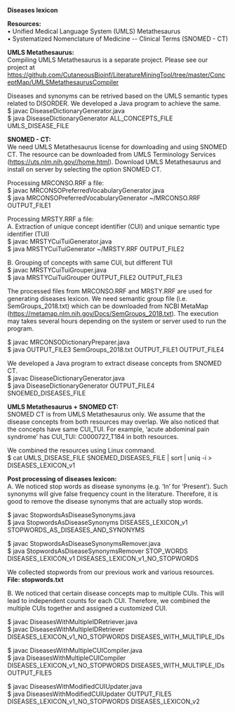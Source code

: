 **Diseases lexicon**

**Resources:**  
•	Unified Medical Language System (UMLS) Metathesaurus  
•	Systematized Nomenclature of Medicine -- Clinical Terms (SNOMED - CT)  

**UMLS Metathesaurus:**  
Compiling UMLS Metathesaurus is a separate project. Please see our project at https://github.com/CutaneousBioinf/LiteratureMiningTool/tree/master/ConceptMap/UMLSMetathesaurusCompiler   

Diseases and synonyms can be retrived based on the UMLS semantic types related to DISORDER. We developed a Java program to achieve the same.    
$ javac DiseaseDictionaryGenerator.java  
$ java DiseaseDictionaryGenerator ALL_CONCEPTS_FILE UMLS_DISEASE_FILE  
 
**SNOMED - CT:**  
We need UMLS Metathesaurus license for downloading and using SNOMED CT. The resource can be downloaded from UMLS Terminology Services (https://uts.nlm.nih.gov//home.html). Download UMLS Metathesaurus and install on server by selecting the option SNOMED CT.  

Processing MRCONSO.RRF a file:    
$ javac MRCONSOPreferredVocabularyGenerator.java  
$ java MRCONSOPreferredVocabularyGenerator ~/MRCONSO.RRF OUTPUT_FILE1 

Processing MRSTY.RRF a file:  
A. Extraction of unique concept identifier (CUI) and unique semantic type identifier (TUI)  
$ javac MRSTYCuiTuiGenerator.java  
$ java MRSTYCuiTuiGenerator ~/MRSTY.RRF OUTPUT_FILE2  

B. Grouping of concepts with same CUI, but different TUI  
$ javac MRSTYCuiTuiGrouper.java  
$ java MRSTYCuiTuiGrouper OUTPUT_FILE2 OUTPUT_FILE3  

The processed files from MRCONSO.RRF and MRSTY.RRF are used for generating diseases lexicon. We need semantic group file (i.e. SemGroups_2018.txt) which can be downloaded from NCBI MetaMap (https://metamap.nlm.nih.gov/Docs/SemGroups_2018.txt). The execution may takes several hours depending on the system or server used to run the program.  

$ javac MRCONSODictionaryPreparer.java  
$ java OUTPUT_FILE3 SemGroups_2018.txt OUTPUT_FILE1 OUTPUT_FILE4  

We developed a Java program to extract disease concepts from SNOMED CT.   
$ javac DiseaseDictionaryGenerator.java  
$ java DiseaseDictionaryGenerator OUTPUT_FILE4 SNOEMED_DISEASES_FILE   

**UMLS Metathesaurus + SNOMED CT:**  
SNOMED CT is from UMLS Metathesaurus only. We assume that the disease concepts from both resources may overlap. We also noticed that the concepts have same CUI_TUI. For example, ‘acute abdominal pain syndrome’ has CUI_TUI: C0000727_T184 in both resources.  

We combined the resources using Linux command.  
$ cat UMLS_DISEASE_FILE SNOEMED_DISEASES_FILE | sort | uniq -i > DISEASES_LEXICON_v1 

**Post processing of diseases lexicon:**  
A. We noticed stop words as disease synonyms (e.g. ‘In’ for ‘Present’). Such synonyms will give false frequency count in the literature. Therefore, it is good to remove the disease synonyms that are actually stop words.  

$ javac StopwordsAsDiseaseSynonyms.java  
$ java StopwordsAsDiseaseSynonyms DISEASES_LEXICON_v1 STOPWORDS_AS_DISEASES_AND_SYNONYMS  

$ javac StopwordsAsDiseaseSynonymsRemover.java  
$ java StopwordsAsDiseaseSynonymsRemover STOP_WORDS DISEASES_LEXICON_v1 DISEASES_LEXICON_v1_NO_STOPWORDS  

We collected stopwords from our previous work and various resources. **File: stopwords.txt** 

B. We noticed that certain disease concepts map to multiple CUIs. This will lead to independent counts for each CUI. Therefore, we combined the multiple CUIs together and assigned a customized CUI.  

$ javac DiseasesWithMultipleIDRetriever.java  
$ javac DiseasesWithMultipleIDRetriever DISEASES_LEXICON_v1_NO_STOPWORDS DISEASES_WITH_MULTIPLE_IDs     

$ javac DiseasesWithMultipleCUICompiler.java   
$ java DiseasesWithMultipleCUICompiler DISEASES_LEXICON_v1_NO_STOPWORDS DISEASES_WITH_MULTIPLE_IDs OUTPUT_FILE5  

$ javac DiseasesWithModifiedCUIUpdater.java  
$ java DiseasesWithModifiedCUIUpdater OUTPUT_FILE5 DISEASES_LEXICON_v1_NO_STOPWORDS DISEASES_LEXICON_v2  

